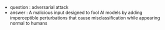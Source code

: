 - question : adversarial attack
- answer : A malicious input designed to fool AI models by adding imperceptible perturbations that cause misclassification while appearing normal to humans